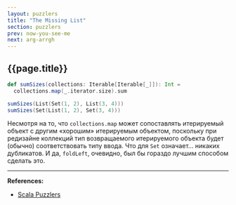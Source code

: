 ```yaml
---
layout: puzzlers
title: "The Missing List"
section: puzzlers
prev: now-you-see-me
next: arg-arrgh
---
```


## {{page.title}}

```scala mdoc
def sumSizes(collections: Iterable[Iterable[_]]): Int = 
  collections.map(_.iterator.size).sum

sumSizes(List(Set(1, 2), List(3, 4)))
sumSizes(Set(List(1, 2), Set(3, 4)))
```

Несмотря на то, что `collections.map` может сопоставлять итерируемый объект с другим «хорошим» итерируемым объектом, 
поскольку при редизайне коллекций тип возвращаемого итерируемого объекта 
будет (обычно) соответствовать типу ввода. 
Что для `Set` означает... никаких дубликатов. 
И да, `foldLeft`, очевидно, был бы гораздо лучшим способом сделать это.


---

**References:**
- [Scala Puzzlers](https://scalapuzzlers.com/index.html#pzzlr-006)
